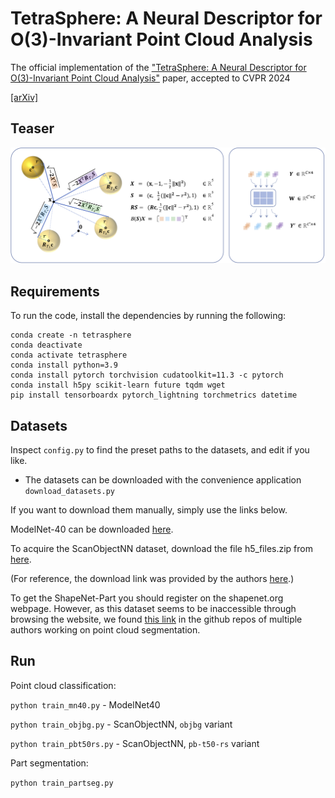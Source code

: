 # TetraSphere: A Neural Descriptor for O(3)-Invariant Point Cloud Analysis

The official implementation of the ["TetraSphere: A Neural Descriptor for O(3)-Invariant Point Cloud Analysis"](https://arxiv.org/abs/2211.14456) paper, accepted to CVPR 2024

[[arXiv]](https://arxiv.org/abs/2211.14456) 


## Teaser

![TetraSphere](misc/teaser.png)


## Requirements
To run the code, install the dependencies by running the following:

```
conda create -n tetrasphere
conda deactivate
conda activate tetrasphere
conda install python=3.9
conda install pytorch torchvision cudatoolkit=11.3 -c pytorch
conda install h5py scikit-learn future tqdm wget
pip install tensorboardx pytorch_lightning torchmetrics datetime
```


## Datasets

Inspect `config.py` to find the preset paths to the datasets, and edit if you like.

- The datasets can be downloaded with the convenience application `download_datasets.py`

If you want to download them manually, simply use the links below.

ModelNet-40 can be downloaded [here](https://shapenet.cs.stanford.edu/media/modelnet40_ply_hdf5_2048.zip).

To acquire the ScanObjectNN dataset, download the file h5_files.zip from [here](http://hkust-vgd.github.io/scanobjectnn/h5_files.zip). 

(For reference, the download link was provided by the authors [here](https://github.com/hkust-vgd/scanobjectnn/issues/31).)

To get the ShapeNet-Part you should register on the shapenet.org webpage.
However, as this dataset seems to be inaccessible through browsing the website, we found [this link](https://shapenet.cs.stanford.edu/media/shapenet_part_seg_hdf5_data.zip) in the github repos of multiple authors working on point cloud segmentation.




## Run

Point cloud classification:

`python train_mn40.py` - ModelNet40

`python train_objbg.py` - ScanObjectNN, `objbg` variant

`python train_pbt50rs.py` - ScanObjectNN, `pb-t50-rs` variant

Part segmentation:

`python train_partseg.py`




